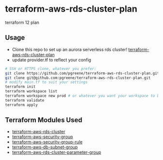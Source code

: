 # terraform-aws-rds-cluster-plan
terraform 12 plan

## Usage
* Clone this repo to set up an aurora serverless rds cluster! [terraform-aws-rds-cluster-plan](https://github.com/pgreene/terraform-aws-rds-cluster-plan)
* update provider.tf to reflect your config
```bash
# SSH or HTTPS clone, whatever you prefer:
git clone https://github.com/pgreene/terraform-aws-rds-cluster-plan.git
git clone git@github.com:pgreene/terraform-aws-rds-cluster-plan.git
# modify main.tf to suit your settings
terraform init
terraform workspace list
terraform workspace new prod # or whatever you want your workspace to be called - examples: dev, qa, prod
terraform validate
terraform apply
```

## Terraform Modules Used
* [terraform-aws-rds-cluster](https://github.com/pgreene/terraform-aws-rds-cluster)
* [terraform-aws-security-group](https://github.com/pgreene/terraform-aws-security-group)
* [terraform-aws-security-group-rule](https://github.com/pgreene/terraform-aws-security-group-rule)
* [terraform-aws-db-subnet-group](https://github.com/pgreene/terraform-aws-db-subnet-group)
* [terraform-aws-rds-cluster-parameter-group](https://github.com/pgreene/terraform-aws-rds-cluster-parameter-group)
